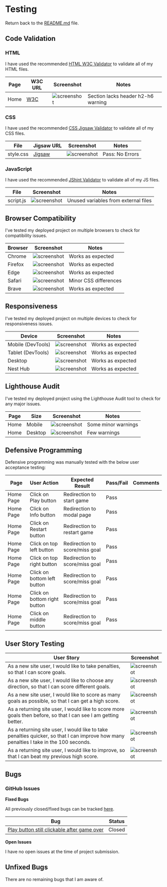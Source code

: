 # Testing

Return back to the [README.md](README.md) file.


## Code Validation

### HTML

I have used the recommended [HTML W3C Validator](https://validator.w3.org) to validate all of my HTML files.

| Page | W3C URL | Screenshot | Notes |
| --- | --- | --- | --- |
| Home | [W3C](https://validator.w3.org/nu/?doc=https%3A%2F%2FJoshuaCarroll1.github.io%2FShootout-Time%2Findex.html) | ![screenshot](documentation/html-validation-home.png) | Section lacks header h2-h6 warning |

### CSS

I have used the recommended [CSS Jigsaw Validator](https://jigsaw.w3.org/css-validator) to validate all of my CSS files.


| File | Jigsaw URL | Screenshot | Notes |
| --- | --- | --- | --- |
| style.css | [Jigsaw](https://jigsaw.w3.org/css-validator/validator?uri=https%3A%2F%2FJoshuaCarroll1.github.io%2FShootout-Time) | ![screenshot](documentation/css-validation-style.png) | Pass: No Errors |

### JavaScript

I have used the recommended [JShint Validator](https://jshint.com) to validate all of my JS files.

| File | Screenshot | Notes |
| --- | --- | --- |
| script.js | ![screenshot](documentation/js-validation-script.png) | Unused variables from external files |

## Browser Compatibility

I've tested my deployed project on multiple browsers to check for compatibility issues.

| Browser | Screenshot | Notes |
| --- | --- | --- |
| Chrome | ![screenshot](documentation/browser-chrome.png) | Works as expected |
| Firefox | ![screenshot](documentation/browser-firefox.png) | Works as expected |
| Edge | ![screenshot](documentation/browser-edge.png) | Works as expected |
| Safari | ![screenshot](documentation/browser-safari.png) | Minor CSS differences |
| Brave | ![screenshot](documentation/browser-brave.png) | Works as expected |

## Responsiveness

I've tested my deployed project on multiple devices to check for responsiveness issues.

| Device | Screenshot | Notes |
| --- | --- | --- |
| Mobile (DevTools) | ![screenshot](documentation/responsive-mobile.png) | Works as expected |
| Tablet (DevTools) | ![screenshot](documentation/responsive-tablet.png) | Works as expected |
| Desktop | ![screenshot](documentation/browser-chrome.png) | Works as expected |
| Nest Hub | ![screenshot](documentation/responsive-nesthub.png) | Works as expected |


## Lighthouse Audit

I've tested my deployed project using the Lighthouse Audit tool to check for any major issues.

| Page | Size | Screenshot | Notes |
| --- | --- | --- | --- |
| Home | Mobile | ![screenshot](documentation/lighthouse-home-mobile.png) | Some minor warnings |
| Home | Desktop | ![screenshot](documentation/lighthouse-home-desktop.png) | Few warnings |

## Defensive Programming


Defensive programming was manually tested with the below user acceptance testing:

| Page | User Action | Expected Result | Pass/Fail | Comments |
| --- | --- | --- | --- | --- |
| Home Page | Click on Play button | Redirection to start game| Pass |  |
| Home Page | Click on Info button | Redirection to modal page | Pass | |    
| Home Page | Click on Restart button | Redirection to restart game| Pass |  |
| Home Page | Click on top left button | Redirection to score/miss goal | Pass |  |
| Home Page | Click on top right button | Redirection to score/miss goal | Pass |  |
| Home Page | Click on bottom left button | Redirection to score/miss goal | Pass |  |
| Home Page | Click on bottom right button | Redirection to score/miss goal | Pass |  |
| Home Page | Click on middle button | Redirection to score/miss goal | Pass |  |

## User Story Testing


| User Story | Screenshot |
| --- | --- |
| As a new site user, I would like to take penalties, so that I can score goals. | ![screenshot](documentation/feature02.png) |
| As a new site user, I would like to choose any direction, so that I can score different goals. | ![screenshot](documentation/feature01.png) |
| As a new site user, I would like to score as many goals as possible, so that I can get a high score. | ![screenshot](documentation/feature03.png) |
| As a returning site user, I would like to score more goals then before, so that I can see I am getting better. | ![screenshot](documentation/feature03.png) |
| As a returning site user, I would like to take penalties quicker, so that I can improve how many penalties I take in the 100 seconds. | ![screenshot](documentation/feature02.png) |
| As a returning site user, I would like to improve, so that I can beat my previous high score. | ![screenshot](documentation/feature03.png) |

## Bugs


### GitHub **Issues**


**Fixed Bugs**

All previously closed/fixed bugs can be tracked [here](https://github.com/JoshuaCarroll1/Shootout-Time/issues?q=is%3Aissue+is%3Aclosed).

| Bug | Status |
| --- | --- |
| [Play button still clickable after game over](https://github.com/JoshuaCarroll1/Shootout-Time/issues/1) | Closed |

**Open Issues**

I have no open issues at the time of project submission.

## Unfixed Bugs

There are no remaining bugs that I am aware of.
 